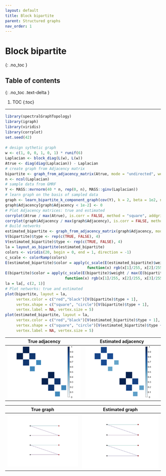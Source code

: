 ```yaml
---
layout: default
title: Block bipartite
parent: Structured graphs
nav_order: 1
---
```


# Block bipartite
{: .no_toc }

## Table of contents
{: .no_toc .text-delta }

1. TOC
{:toc}

---

``` r
library(spectralGraphTopology)
library(igraph)
library(viridis)
library(corrplot)
set.seed(42)

# design sythetic graph
w <- c(1, 0, 0, 1, 0, 1) * runif(6)
Laplacian <- block_diag(L(w), L(w))
Atrue <- diag(diag(Laplacian)) - Laplacian
# create graph from Adjacency matrix
bipartite <- graph_from_adjacency_matrix(Atrue, mode = "undirected", weighted = TRUE)
n <- ncol(Laplacian)
# sample data from GMRF
Y <- MASS::mvrnorm(40 * n, rep(0, n), MASS::ginv(Laplacian))
# learn graph on the basis of sampled data
graph <- learn_bipartite_k_component_graph(cov(Y), k = 2, beta = 1e2, nu = 1e2, verbose = FALSE)
graph$Adjacency[graph$Adjacency < 1e-2] <- 0
# Plot Adjacency matrices: true and estimated
corrplot(Atrue / max(Atrue), is.corr = FALSE, method = "square", addgrid.col = NA, tl.pos = "n", cl.cex = 1.25)
corrplot(graph$Adjacency / max(graph$Adjacency), is.corr = FALSE, method = "square", addgrid.col = NA, tl.pos = "n", cl.cex = 1.25)
# Build networks
estimated_bipartite <- graph_from_adjacency_matrix(graph$Adjacency, mode = "undirected", weighted = TRUE)
V(bipartite)$type <- rep(c(TRUE, FALSE), 4)
V(estimated_bipartite)$type <- rep(c(TRUE, FALSE), 4)
la = layout_as_bipartite(estimated_bipartite)
colors <- viridis(20, begin = 0, end = 1, direction = -1)
c_scale <- colorRamp(colors)
E(estimated_bipartite)$color = apply(c_scale(E(estimated_bipartite)$weight / max(E(estimated_bipartite)$weight)), 1,
                                     function(x) rgb(x[1]/255, x[2]/255, x[3]/255))
E(bipartite)$color = apply(c_scale(E(bipartite)$weight / max(E(bipartite)$weight)), 1,
                           function(x) rgb(x[1]/255, x[2]/255, x[3]/255))
la = la[, c(2, 1)]
# Plot networks: true and estimated
plot(bipartite, layout = la,
     vertex.color = c("red","black")[V(bipartite)$type + 1],
     vertex.shape = c("square", "circle")[V(bipartite)$type + 1],
     vertex.label = NA, vertex.size = 5)
plot(estimated_bipartite, layout = la,
     vertex.color = c("red","black")[V(estimated_bipartite)$type + 1],
     vertex.shape = c("square", "circle")[V(estimated_bipartite)$type + 1],
     vertex.label = NA, vertex.size = 5)
```

True adjacency             |  Estimated adjacency
:-------------------------:|:------------------------:
![](block-bipartite_files/figure-markdown_github/unnamed-chunk-1-1.png) | ![](block-bipartite_files/figure-markdown_github/unnamed-chunk-1-2.png)

True graph                 |  Estimated graph
:-------------------------:|:-------------------------:
![](block-bipartite_files/figure-markdown_github/unnamed-chunk-1-3.png) | ![](block-bipartite_files/figure-markdown_github/unnamed-chunk-1-4.png)
